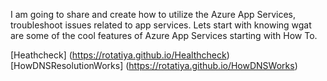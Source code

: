 I am going to share and create how to utilize the Azure App Services, troubleshoot issues related to app services. Lets start with knowing wgat are some of the cool features of Azure App Services starting with How To.

[Heathcheck] (https://rotatiya.github.io/Healthcheck)
[HowDNSResolutionWorks] (https://rotatiya.github.io/HowDNSWorks)
